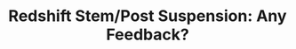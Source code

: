 ---
layout: community
category: community
title: "Redshift Stem/Post Suspension: Any Feedback?"
description: "I’m interested in hearing feedback from those familiar with Redshift stem/post suspension system. I have a steel gravel bike  (Raleigh Tamland) I use on road and gravel/trail, nothing too crunchy."
isTopLevel: false
isSingleLevel: false
isArticle: false
datePublished: 2022-06-21 15:33:00 +0300
dateModified: 2022-06-21 15:33:00 +0300
published: false
---